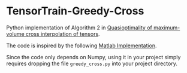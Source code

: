 # TensorTrain-Greedy-Cross

Python implementation of Algorithm 2 in [Quasioptimality of maximum-volume cross interpolation of tensors](https://www.sciencedirect.com/science/article/pii/S0024379514003711).  

The code is inspired by the following [Matlab Implementation](https://github.com/oseledets/TT-Toolbox/blob/master/cross/greedy2_cross.m).  

Since the code only depends on Numpy, using it in your project simply requires dropping the file `greedy_cross.py` into your project directory.  
